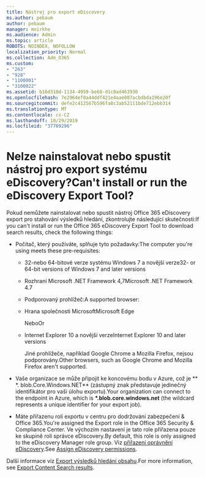 ```yaml
---
title: Nástroj pro export eDiscovery
ms.author: pebaum
author: pebaum
manager: mnirkhe
ms.audience: Admin
ms.topic: article
ROBOTS: NOINDEX, NOFOLLOW
localization_priority: Normal
ms.collection: Adm_O365
ms.custom:
- "263"
- "928"
- "1100001"
- "3100022"
ms.assetid: b16d310d-1134-4959-be68-d1c0ad463930
ms.openlocfilehash: 7e2964ef0a44ddf421e4aae007acbdbda196e20f
ms.sourcegitcommit: defe2c412567b596fa8c3ab52111bde712ebb314
ms.translationtype: MT
ms.contentlocale: cs-CZ
ms.lasthandoff: 10/29/2019
ms.locfileid: "37769296"
---
```

# <a name="cant-install-or-run-the-ediscovery-export-tool"></a><span data-ttu-id="04eab-102">Nelze nainstalovat nebo spustit nástroj pro export systému eDiscovery?</span><span class="sxs-lookup"><span data-stu-id="04eab-102">Can't install or run the eDiscovery Export Tool?</span></span>

<span data-ttu-id="04eab-103">Pokud nemůžete nainstalovat nebo spustit nástroj Office 365 eDiscovery export pro stahování výsledků hledání, zkontrolujte následující skutečnosti:</span><span class="sxs-lookup"><span data-stu-id="04eab-103">If you can't install or run the Office 365 eDiscovery Export Tool to download search results, check the following things:</span></span>
  
- <span data-ttu-id="04eab-104">Počítač, který používáte, splňuje tyto požadavky:</span><span class="sxs-lookup"><span data-stu-id="04eab-104">The computer you're using meets these pre-requisites:</span></span>

  - <span data-ttu-id="04eab-105">32-nebo 64-bitové verze systému Windows 7 a novější verze</span><span class="sxs-lookup"><span data-stu-id="04eab-105">32- or 64-bit versions of Windows 7 and later versions</span></span>

  - <span data-ttu-id="04eab-106">Rozhraní Microsoft .NET Framework 4,7</span><span class="sxs-lookup"><span data-stu-id="04eab-106">Microsoft .NET Framework 4.7</span></span>

  - <span data-ttu-id="04eab-107">Podporovaný prohlížeč:</span><span class="sxs-lookup"><span data-stu-id="04eab-107">A supported browser:</span></span>

  - <span data-ttu-id="04eab-108">Hrana společnosti Microsoft</span><span class="sxs-lookup"><span data-stu-id="04eab-108">Microsoft Edge</span></span>

    <span data-ttu-id="04eab-109">Nebo</span><span class="sxs-lookup"><span data-stu-id="04eab-109">Or</span></span>

  - <span data-ttu-id="04eab-110">Internet Explorer 10 a novější verze</span><span class="sxs-lookup"><span data-stu-id="04eab-110">Internet Explorer 10 and later versions</span></span>

    <span data-ttu-id="04eab-111">Jiné prohlížeče, například Google Chrome a Mozilla Firefox, nejsou podporovány.</span><span class="sxs-lookup"><span data-stu-id="04eab-111">Other browsers, such as Google Chrome and Mozilla Firefox aren't supported.</span></span>

- <span data-ttu-id="04eab-112">Vaše organizace se může připojit ke koncovému bodu v Azure, což je \*\* \*. blob.Core.Windows.NET\*\* (zástupný znak představuje jedinečný identifikátor pro vaši úlohu exportu).</span><span class="sxs-lookup"><span data-stu-id="04eab-112">Your organization can connect to the endpoint in Azure, which is **\*.blob.core.windows.net** (the wildcard represents a unique identifier for your export job).</span></span>

- <span data-ttu-id="04eab-113">Máte přiřazenu roli exportu v centru pro dodržování zabezpečení &amp; Office 365.</span><span class="sxs-lookup"><span data-stu-id="04eab-113">You're assigned the Export role in the Office 365 Security &amp; Compliance Center.</span></span> <span data-ttu-id="04eab-114">Ve výchozím nastavení je tato role přiřazena pouze ke skupině rolí správce eDiscovery.</span><span class="sxs-lookup"><span data-stu-id="04eab-114">By default, this role is only assigned to the eDiscovery Manager role group.</span></span> <span data-ttu-id="04eab-115">Viz [přiřazení oprávnění eDiscovery](https://docs.microsoft.com/office365/securitycompliance/assign-ediscovery-permissions).</span><span class="sxs-lookup"><span data-stu-id="04eab-115">See [Assign eDiscovery permissions](https://docs.microsoft.com/office365/securitycompliance/assign-ediscovery-permissions).</span></span>

<span data-ttu-id="04eab-116">Další informace viz [Export výsledků hledání obsahu](https://docs.microsoft.com/office365/securitycompliance/export-search-results).</span><span class="sxs-lookup"><span data-stu-id="04eab-116">For more information, see [Export Content Search results](https://docs.microsoft.com/office365/securitycompliance/export-search-results).</span></span>
  
